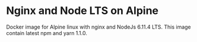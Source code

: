 # Nginx and Node LTS on Alpine

Docker image for Alpine linux with nginx and NodeJs 6.11.4 LTS. 
This image contain latest npm and yarn 1.1.0.

